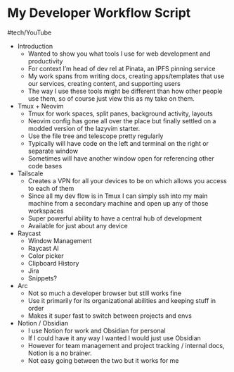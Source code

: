 # My Developer Workflow Script
#tech/YouTube

- Introduction
  - Wanted to show you what tools I use for web development and productivity 
  - For context I’m head of dev rel at Pinata, an IPFS pinning service
  - My work spans from writing docs, creating apps/templates that use our services, creating content, and supporting users
  - The way I use these tools might be different than how other people use them, so of course just view this as my take on them. 
- Tmux + Neovim
  - Tmux for work spaces, split panes, background activity, layouts 
  - Neovim config has gone all over the place but finally settled on a modded version of the lazyvim starter. 
  - Use the file tree and telescope pretty regularly
  - Typically will have code on the left and terminal on the right or separate window 
  - Sometimes will have another window open for referencing other code bases 
- Tailscale
  - Creates a VPN for all your devices to be on which allows you access to each of them
  - Since all my dev flow is in Tmux I can simply ssh into my main machine from a secondary machine and open up any of those workspaces
  - Super powerful ability to have a central hub of development 
  - Available for just about any device
- Raycast
  - Window Management
  - Raycast AI
  - Color picker 
  - Clipboard History 
  - Jira 
  - Snippets?
- Arc
  - Not so much a developer browser but still works fine 
  - Use it primarily for its organizational abilities and keeping stuff in order
  - Makes it super fast to switch between projects and envs
- Notion / Obsidian 
  - I use Notion for work and Obsidian for personal 
  - If I could have it any way I wanted I would just use Obsidian 
  - However for team management and project tracking / internal docs, Notion is a no brainer. 
  - Not easy going between the two but it works for me